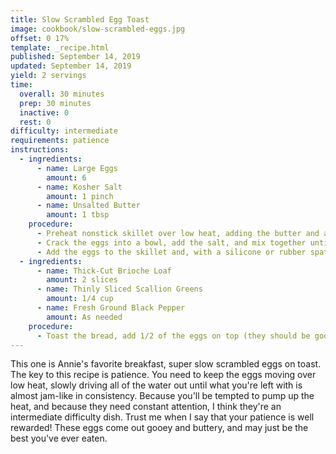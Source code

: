 ```yaml
---
title: Slow Scrambled Egg Toast
image: cookbook/slow-scrambled-eggs.jpg
offset: 0 17%
template: _recipe.html
published: September 14, 2019
updated: September 14, 2019
yield: 2 servings
time:
  overall: 30 minutes
  prep: 30 minutes
  inactive: 0
  rest: 0
difficulty: intermediate
requirements: patience
instructions:
  - ingredients:
      - name: Large Eggs
        amount: 6
      - name: Kosher Salt
        amount: 1 pinch
      - name: Unsalted Butter
        amount: 1 tbsp
    procedure:
      - Preheat nonstick skillet over low heat, adding the butter and allowing it to melt, but not foam.
      - Crack the eggs into a bowl, add the salt, and mix together until whites and yolks are well combined.
      - Add the eggs to the skillet and, with a silicone or rubber spatula, stir constantly until all of the liquid has evaporated. You'll be left with very small egg curds that glisten and appear gooey. This should take about 20 minutes. You'll know you're close when the eggs no longer slide back when you move them around in the skillet.
  - ingredients:
      - name: Thick-Cut Brioche Loaf
        amount: 2 slices
      - name: Thinly Sliced Scallion Greens
        amount: 1/4 cup
      - name: Fresh Ground Black Pepper
        amount: As needed
    procedure:
      - Toast the bread, add 1/2 of the eggs on top (they should be gooey and stay in placed when added, even spreadable), and top with scallion greens and black pepper, to taste.
---
```


This one is Annie's favorite breakfast, super slow scrambled eggs on toast. The key to this recipe is patience. You need to keep the eggs moving over low heat, slowly driving all of the water out until what you're left with is almost jam-like in consistency. Because you'll be tempted to pump up the heat, and because they need constant attention, I think they're an intermediate difficulty dish. Trust me when I say that your patience is well rewarded! These eggs come out gooey and buttery, and may just be the best you've ever eaten.
